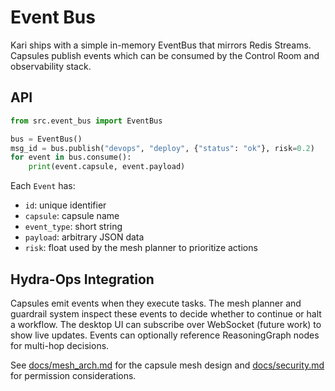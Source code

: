 # Event Bus

Kari ships with a simple in-memory EventBus that mirrors Redis Streams. Capsules publish events which can be consumed by the Control Room and observability stack.

## API

```python
from src.event_bus import EventBus

bus = EventBus()
msg_id = bus.publish("devops", "deploy", {"status": "ok"}, risk=0.2)
for event in bus.consume():
    print(event.capsule, event.payload)
```

Each `Event` has:

- `id`: unique identifier
- `capsule`: capsule name
- `event_type`: short string
- `payload`: arbitrary JSON data
- `risk`: float used by the mesh planner to prioritize actions

## Hydra-Ops Integration

Capsules emit events when they execute tasks. The mesh planner and guardrail system inspect these events to decide whether to continue or halt a workflow. The desktop UI can subscribe over WebSocket (future work) to show live updates. Events can optionally reference ReasoningGraph nodes for multi-hop decisions.

See [docs/mesh_arch.md](mesh_arch.md) for the capsule mesh design and [docs/security.md](security.md) for permission considerations.
